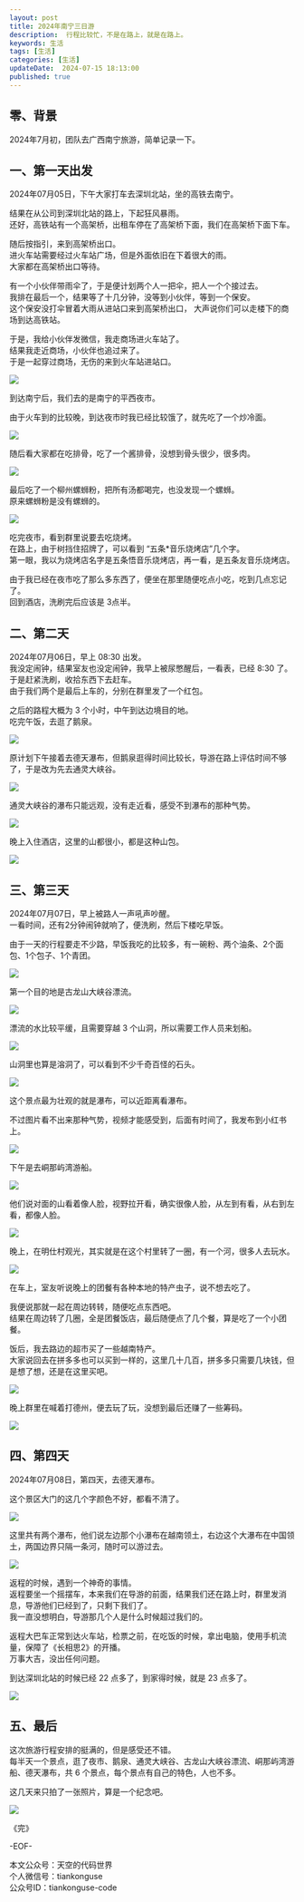 ```yaml
---
layout: post  
title: 2024年南宁三日游
description:  行程比较忙，不是在路上，就是在路上。  
keywords: 生活 
tags: [生活]  
categories: [生活]  
updateDate:  2024-07-15 18:13:00  
published: true  
---
```



## 零、背景  


2024年7月初，团队去广西南宁旅游，简单记录一下。  


## 一、第一天出发


2024年07月05日，下午大家打车去深圳北站，坐的高铁去南宁。  


结果在从公司到深圳北站的路上，下起狂风暴雨。  
还好，高铁站有一个高架桥，出租车停在了高架桥下面，我们在高架桥下面下车。  


随后按指引，来到高架桥出口。  
进火车站需要经过火车站广场，但是外面依旧在下着很大的雨。  
大家都在高架桥出口等待。  


有一个小伙伴带雨伞了，于是便计划两个人一把伞，把人一个个接过去。  
我排在最后一个，结果等了十几分钟，没等到小伙伴，等到一个保安。  
这个保安没打伞冒着大雨从进站口来到高架桥出口， 大声说你们可以走楼下的商场到达高铁站。  


于是，我给小伙伴发微信，我走商场进火车站了。  
结果我走近商场，小伙伴也追过来了。  
于是一起穿过商场，无伤的来到火车站进站口。  


![](https://res2024.tiankonguse.com/images/2024/07/15/001.png)



到达南宁后，我们去的是南宁的平西夜市。  


由于火车到的比较晚，到达夜市时我已经比较饿了，就先吃了一个炒冷面。  


![](https://res2024.tiankonguse.com/images/2024/07/15/002.png)


随后看大家都在吃排骨，吃了一个酱排骨，没想到骨头很少，很多肉。  


![](https://res2024.tiankonguse.com/images/2024/07/15/003.png)


最后吃了一个柳州螺蛳粉，把所有汤都喝完，也没发现一个螺蛳。  
原来螺蛳粉是没有螺蛳的。  


![](https://res2024.tiankonguse.com/images/2024/07/15/004.png)



吃完夜市，看到群里说要去吃烧烤。  
在路上，由于树挡住招牌了，可以看到 “五条*音乐烧烤店”几个字。  
第一眼，我以为烧烤店名字是五条悟音乐烧烤店，再一看，是五条友音乐烧烤店。  


由于我已经在夜市吃了那么多东西了，便坐在那里随便吃点小吃，吃到几点忘记了。  
回到酒店，洗刷完后应该是 3点半。  


## 二、第二天


2024年07月06日，早上 08:30 出发。  
我没定闹钟，结果室友也没定闹钟，我早上被尿憋醒后，一看表，已经 8:30 了。  
于是赶紧洗刷，收拾东西下去赶车。  
由于我们两个是最后上车的，分别在群里发了一个红包。  



之后的路程大概为 3 个小时，中午到达边境目的地。  
吃完午饭，去逛了鹅泉。  


![](https://res2024.tiankonguse.com/images/2024/07/15/005.png)


原计划下午接着去德天瀑布，但鹅泉逛得时间比较长，导游在路上评估时间不够了，于是改为先去通灵大峡谷。  


![](https://res2024.tiankonguse.com/images/2024/07/15/006.png)


通灵大峡谷的瀑布只能远观，没有走近看，感受不到瀑布的那种气势。  


![](https://res2024.tiankonguse.com/images/2024/07/15/007.png)


晚上入住酒店，这里的山都很小，都是这种山包。  


![](https://res2024.tiankonguse.com/images/2024/07/15/008.png)



## 三、第三天  


2024年07月07日，早上被路人一声吼声吵醒。  
一看时间，还有2分钟闹钟就响了，便洗刷，然后下楼吃早饭。  


由于一天的行程要走不少路，早饭我吃的比较多，有一碗粉、两个油条、2个面包、1个包子、1个青团。  


![](https://res2024.tiankonguse.com/images/2024/07/15/009.png)



第一个目的地是古龙山大峡谷漂流。  


![](https://res2024.tiankonguse.com/images/2024/07/15/010.png)


漂流的水比较平缓，且需要穿越 3 个山洞，所以需要工作人员来划船。  



![](https://res2024.tiankonguse.com/images/2024/07/15/011.png)



山洞里也算是溶洞了，可以看到不少千奇百怪的石头。  


![](https://res2024.tiankonguse.com/images/2024/07/15/012.png)



这个景点最为壮观的就是瀑布，可以近距离看瀑布。  


不过图片看不出来那种气势，视频才能感受到，后面有时间了，我发布到小红书上。  


![](https://res2024.tiankonguse.com/images/2024/07/15/013.png)



下午是去峒那屿湾游船。  



![](https://res2024.tiankonguse.com/images/2024/07/15/014.png)



他们说对面的山看着像人脸，视野拉开看，确实很像人脸，从左到有看，从右到左看，都像人脸。  


![](https://res2024.tiankonguse.com/images/2024/07/15/015.png)



晚上，在明仕村观光，其实就是在这个村里转了一圈，有一个河，很多人去玩水。  


![](https://res2024.tiankonguse.com/images/2024/07/15/016.png)



在车上，室友听说晚上的团餐有各种本地的特产虫子，说不想去吃了。  


我便说那就一起在周边转转，随便吃点东西吧。  
结果在周边转了几圈，全是团餐饭店，最后随便点了几个餐，算是吃了一个小团餐。  


饭后，我去路边的超市买了一些越南特产。  
大家说回去在拼多多也可以买到一样的，这里几十几百，拼多多只需要几块钱，但是想了想，还是在这里买吧。  


![](https://res2024.tiankonguse.com/images/2024/07/15/017.png)


晚上群里在喊着打德州，便去玩了玩，没想到最后还赚了一些筹码。  


![](https://res2024.tiankonguse.com/images/2024/07/15/020.png)


## 四、第四天  


2024年07月08日，第四天，去德天瀑布。  


这个景区大门的这几个字颜色不好，都看不清了。  


![](https://res2024.tiankonguse.com/images/2024/07/15/018.png)



这里共有两个瀑布，他们说左边那个小瀑布在越南领土，右边这个大瀑布在中国领土，两国边界只隔一条河，随时可以游过去。  


![](https://res2024.tiankonguse.com/images/2024/07/15/019.png)



返程的时候，遇到一个神奇的事情。  
返程要坐一个摇摆车，本来我们在导游的前面，结果我们还在路上时，群里发消息，导游他们已经到了，只剩下我们了。  
我一直没想明白，导游那几个人是什么时候超过我们的。  


返程大巴车正常到达火车站，检票之前，在吃饭的时候，拿出电脑，使用手机流量，保障了《长相思2》的开播。  
万事大吉，没出任何问题。  


到达深圳北站的时候已经 22 点多了，到家得时候，就是 23 点多了。  


![](https://res2024.tiankonguse.com/images/2024/07/15/021.png)


## 五、最后  


这次旅游行程安排的挺满的，但是感受还不错。  
每半天一个景点，逛了夜市、鹅泉、通灵大峡谷、古龙山大峡谷漂流、峒那屿湾游船、德天瀑布，共 6 个景点，每个景点有自己的特色，人也不多。  


这几天来只拍了一张照片，算是一个纪念吧。  


![](https://res2024.tiankonguse.com/images/2024/07/15/022.png)


《完》  


-EOF-  



本文公众号：天空的代码世界  
个人微信号：tiankonguse  
公众号ID：tiankonguse-code  
  

